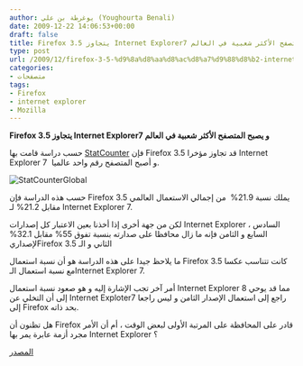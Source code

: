 ```yaml
---
author: يوغرطة بن علي (Youghourta Benali)
date: 2009-12-22 14:06:53+00:00
draft: false
title: Firefox 3.5 يتجاوز Internet Explorer7 و يصبح المتصفح الأكثر شعبية في العالم
type: post
url: /2009/12/firefox-3-5-%d9%8a%d8%aa%d8%ac%d8%a7%d9%88%d8%b2-internet-explorer7-%d9%88-%d9%8a%d8%b5%d8%a8%d8%ad-%d8%a7%d9%84%d9%85%d8%aa%d8%b5%d9%81%d8%ad-%d8%a7%d9%84%d8%a3%d9%83%d8%ab%d8%b1-%d8%b4%d8%b9%d8%a8/
categories:
- متصفحات
tags:
- Firefox
- internet explorer
- Mozilla
---
```


**Firefox 3.5 يتجاوز Internet Explorer7 و يصبح المتصفح الأكثر شعبية في العالم**


حسب دراسة قامت بها [StatCounter](http://translate.googleusercontent.com/translate_c?hl=fr&ie=UTF-8&sl=en&tl=fr&u=http://gs.statcounter.com/&rurl=translate.google.com&usg=ALkJrhjiFr9IU5hTRzsXk2NFzJGSW7E4YQ#browser_version-ww-weekly-200827-200951) فإن Firefox 3.5 قد تجاوز مؤخرا Internet Explorer 7  و أصبح المتصفح رقم واحد عالميا.

![StatCounterGlobal](https://djug.developpez.com/rsc/StatCounterGlobal.jpg)


حسب هذه الدراسة فإن Firefox 3.5 يملك نسبة 21.9%  من إجمالي الاستعمال العالمي مقابل 21.2% لـ Internet Explorer 7.

لكن من جهة أخرى إذا أخذنا بعين الاعتبار كل إصدارات Internet Explorer السادس ، السابع و الثامن فإنه ما زال محافظا على صدارته بنسبة تفوق 55% مقابل 32.1% لإصداريFirefox الثاني و الـ 3.5

ما يلاحظ جيدا على هذه الدراسة هو أن نسبة استعمال Firefox 3.5 كانت تتناسب عكسا مع نسبة استعمال الـInternet Explorer 7.

أمر آخر تجب الإشارة إليه و هو صعود نسبة استعمال Internet Explorer 8 مما قد يوحي إلى أن التخلي عن Internet Exploter7 راجع إلى استعمال الإصدار الثامن و ليس راجعا إلى Firefox بحد ذاته.

هل تظنون أن Firefox قادر على المحافظة على المرتبة الأولى لبعض الوقت ، أم أن الأمر مجرد أزمة عابرة يمر بها Internet Explorer ؟

[المصدر](http://gs.statcounter.com/#browser_version-ww-weekly-200827-200951-Line)

